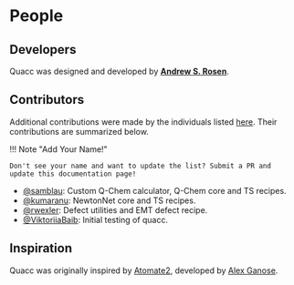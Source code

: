 # People

## Developers

Quacc was designed and developed by [**Andrew S. Rosen**](https://cbe.princeton.edu/people/andrew-rosen).

## Contributors

Additional contributions were made by the individuals listed [here](https://github.com/quantum-accelerators/quacc/graphs/contributors). Their contributions are summarized below.

!!! Note "Add Your Name!"

    Don't see your name and want to update the list? Submit a PR and update this documentation page!

- [@samblau](https://github.com/samblau): Custom Q-Chem calculator, Q-Chem core and TS recipes.
- [@kumaranu](https://github.com/kumaranu): NewtonNet core and TS recipes.
- [@rwexler](https://github.com/rwexler): Defect utilities and EMT defect recipe.
- [@ViktoriiaBaib](https://github.com/ViktoriiaBaib): Initial testing of quacc.

## Inspiration

Quacc was originally inspired by [Atomate2](https://github.com/materialsproject/atomate2), developed by [Alex Ganose](https://www.imperial.ac.uk/people/a.ganose).
